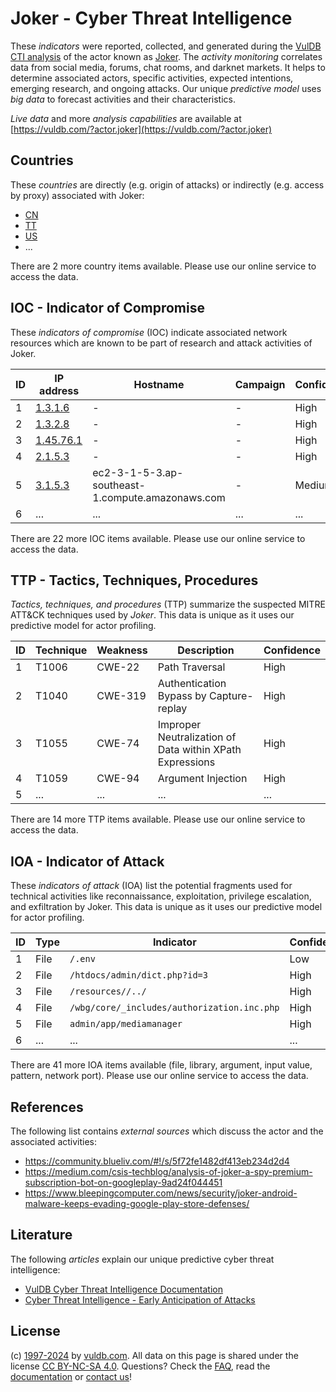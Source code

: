 # Joker - Cyber Threat Intelligence

These _indicators_ were reported, collected, and generated during the [VulDB CTI analysis](https://vuldb.com/?kb.cti) of the actor known as [Joker](https://vuldb.com/?actor.joker). The _activity monitoring_ correlates data from social media, forums, chat rooms, and darknet markets. It helps to determine associated actors, specific activities, expected intentions, emerging research, and ongoing attacks. Our unique _predictive model_ uses _big data_ to forecast activities and their characteristics.

_Live data_ and more _analysis capabilities_ are available at [https://vuldb.com/?actor.joker](https://vuldb.com/?actor.joker)

## Countries

These _countries_ are directly (e.g. origin of attacks) or indirectly (e.g. access by proxy) associated with Joker:

* [CN](https://vuldb.com/?country.cn)
* [TT](https://vuldb.com/?country.tt)
* [US](https://vuldb.com/?country.us)
* ...

There are 2 more country items available. Please use our online service to access the data.

## IOC - Indicator of Compromise

These _indicators of compromise_ (IOC) indicate associated network resources which are known to be part of research and attack activities of Joker.

ID | IP address | Hostname | Campaign | Confidence
-- | ---------- | -------- | -------- | ----------
1 | [1.3.1.6](https://vuldb.com/?ip.1.3.1.6) | - | - | High
2 | [1.3.2.8](https://vuldb.com/?ip.1.3.2.8) | - | - | High
3 | [1.45.76.1](https://vuldb.com/?ip.1.45.76.1) | - | - | High
4 | [2.1.5.3](https://vuldb.com/?ip.2.1.5.3) | - | - | High
5 | [3.1.5.3](https://vuldb.com/?ip.3.1.5.3) | ec2-3-1-5-3.ap-southeast-1.compute.amazonaws.com | - | Medium
6 | ... | ... | ... | ...

There are 22 more IOC items available. Please use our online service to access the data.

## TTP - Tactics, Techniques, Procedures

_Tactics, techniques, and procedures_ (TTP) summarize the suspected MITRE ATT&CK techniques used by _Joker_. This data is unique as it uses our predictive model for actor profiling.

ID | Technique | Weakness | Description | Confidence
-- | --------- | -------- | ----------- | ----------
1 | T1006 | CWE-22 | Path Traversal | High
2 | T1040 | CWE-319 | Authentication Bypass by Capture-replay | High
3 | T1055 | CWE-74 | Improper Neutralization of Data within XPath Expressions | High
4 | T1059 | CWE-94 | Argument Injection | High
5 | ... | ... | ... | ...

There are 14 more TTP items available. Please use our online service to access the data.

## IOA - Indicator of Attack

These _indicators of attack_ (IOA) list the potential fragments used for technical activities like reconnaissance, exploitation, privilege escalation, and exfiltration by Joker. This data is unique as it uses our predictive model for actor profiling.

ID | Type | Indicator | Confidence
-- | ---- | --------- | ----------
1 | File | `/.env` | Low
2 | File | `/htdocs/admin/dict.php?id=3` | High
3 | File | `/resources//../` | High
4 | File | `/wbg/core/_includes/authorization.inc.php` | High
5 | File | `admin/app/mediamanager` | High
6 | ... | ... | ...

There are 41 more IOA items available (file, library, argument, input value, pattern, network port). Please use our online service to access the data.

## References

The following list contains _external sources_ which discuss the actor and the associated activities:

* https://community.blueliv.com/#!/s/5f72fe1482df413eb234d2d4
* https://medium.com/csis-techblog/analysis-of-joker-a-spy-premium-subscription-bot-on-googleplay-9ad24f044451
* https://www.bleepingcomputer.com/news/security/joker-android-malware-keeps-evading-google-play-store-defenses/

## Literature

The following _articles_ explain our unique predictive cyber threat intelligence:

* [VulDB Cyber Threat Intelligence Documentation](https://vuldb.com/?kb.cti)
* [Cyber Threat Intelligence - Early Anticipation of Attacks](https://www.scip.ch/en/?labs.20201022)

## License

(c) [1997-2024](https://vuldb.com/?kb.changelog) by [vuldb.com](https://vuldb.com/?kb.about). All data on this page is shared under the license [CC BY-NC-SA 4.0](https://creativecommons.org/licenses/by-nc-sa/4.0/). Questions? Check the [FAQ](https://vuldb.com/?kb.faq), read the [documentation](https://vuldb.com/?kb) or [contact us](https://vuldb.com/?contact)!
